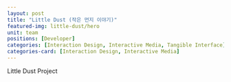 ```yaml
---
layout: post
title: "Little Dust (작은 먼지 이야기)"
featured-img: little-dust/hero
unit: team
positions: [Developer]
categories: [Interaction Design, Interactive Media, Tangible Interface]
categories-card: [Interaction Design, Interactive Media]
---
```


Little Dust Project